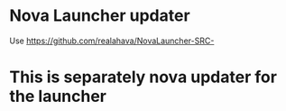 # Nova Launcher updater

Use https://github.com/realahava/NovaLauncher-SRC-
# This is separately nova updater for the launcher
